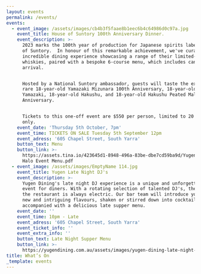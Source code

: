 ```yaml
---
layout: events
permalink: /events/
events:
  - event_image: /assets/images/cb4b3f5faae8b1eec6b4c64986d0c97a.jpg
    event_title: House of Suntory 100th Anniversary Dinner.
    event_description: >-
      2023 marks the 100th year of production for Japanese spirits label, House
      of Suntory.  In honour of this remarkable achievement, we've curated an
      incredible dining experience showcasing a range of their limited-edition
      whiskies, paired with a bespoke 6-course menu, which includes canapés on
      arrival. 


      Hosted by a National Suntory ambassador, guests will taste the extremely
      rare 18-year-old Yamazaki Mizunara 100th Anniversary, 18-year-old
      Yamazaki, 18-year-old Hakushu, and 18-year-old Hakushu Peated Malt 100th
      Anniversary.


      Tickets to this one-off event are $550 per person, limited to 20 seats
      only. 
    event_date: 'Thursday 5th October, 7pm'
    event_time: TICKETS ON SALE Tuesday 5th September 12pm
    event_adress: '605 Chapel Street, South Yarra'
    button_text: Menu
    button_link: >-
      https://assets.tina.io/423645d1-8948-496a-83be-dbe7cd59ba9d/Yugen Suntory
      Halo Event Menu.pdf
  - event_image: /assets/images/EmptyName 114.jpg
    event_title: Yugen Late Night DJ's
    event_description: >-
      Yugen Dining's late night DJ experience is a unique and unforgettable
      event for diners. With a rotating selection of talented DJ's, the vibe at
      the restaurant is always electric. Our bar team will introduce you to some
      new and intriguing flavours, shaken or stirred down into cocktails
      accompanied with a delicious late supper menu. 
    event_date: ''
    event_time: 10pm - Late
    event_adress: '605 Chapel Street, South Yarra'
    event_ticket_info: ''
    event_extra_info: ''
    button_text: Late Night Supper Menu
    button_link: >-
      https://yugendining.com.au/assets/images/yugen-dining-late-night-snack-menu-january-2023.pdf
title: What’s On
_template: events
---
```














